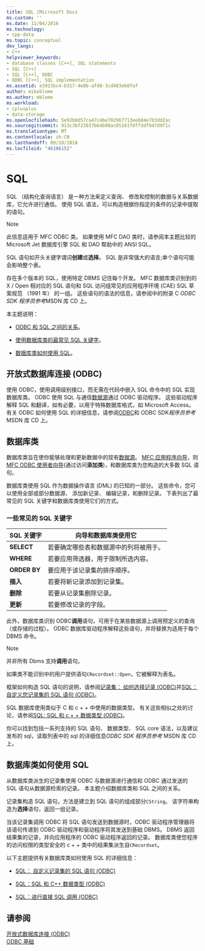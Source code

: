 ```yaml
---
title: SQL |Microsoft Docs
ms.custom: ''
ms.date: 11/04/2016
ms.technology:
- cpp-data
ms.topic: conceptual
dev_langs:
- C++
helpviewer_keywords:
- database classes [C++], SQL statements
- SQL [C++]
- SQL [C++], ODBC
- ODBC [C++], SQL implementation
ms.assetid: e3923bc4-b317-4e0b-afd8-3cd403eb0faf
author: mikeblome
ms.author: mblome
ms.workload:
- cplusplus
- data-storage
ms.openlocfilehash: 5e92b0d57ca47c4be7029b7713eeb84e7b3dd2ac
ms.sourcegitcommit: 913c3bf23937b64b90ac05181fdff3df947d9f1c
ms.translationtype: MT
ms.contentlocale: zh-CN
ms.lasthandoff: 09/18/2018
ms.locfileid: "46106152"
---
```

# <a name="sql"></a>SQL

SQL （结构化查询语言） 是一种方法来定义查询、 修改和控制的数据与关系数据库，它允许进行通信。 使用 SQL 语法，可以构造根据你指定的条件的记录中提取的语句。  
  
> [!NOTE]
>  此信息适用于 MFC ODBC 类。 如果使用 MFC DAO 类时，请参阅本主题比较的 Microsoft Jet 数据库引擎 SQL 和 DAO 帮助中的 ANSI SQL。  
  
SQL 语句如开头关键字谓词**创建**或**选择**。 SQL 是非常强大的语言;单个语句可能会影响整个表。  
  
存在多个版本的 SQL，使用特定 DBMS 记住每个开发。 MFC 数据库类识别到的 X / Open 相对应的 SQL 语句和 SQL 访问组常见的应用程序环境 (CAE) SQL 草案规范 （1991 年） 的一组。 这些语句的语法的信息，请参阅中的附录 C *ODBC SDK* *程序员参考*MSDN 库 CD 上。  
  
本主题说明：  
  
- [ODBC 和 SQL 之间的关系](#_core_open_database_connectivity_.28.odbc.29)。  
  
- [使用数据库类的最常见 SQL 关键字](#_core_the_database_classes)。  
  
- [数据库类如何使用 SQL](#_core_how_the_database_classes_use_sql)。  
  
##  <a name="_core_open_database_connectivity_.28.odbc.29"></a> 开放式数据库连接 (ODBC)  

使用 ODBC，使用调用级别接口，而无需在代码中嵌入 SQL 命令中的 SQL 实现数据库类。 ODBC 使用 SQL 与通信[数据源](../../data/odbc/data-source-odbc.md)通过 ODBC 驱动程序。 这些驱动程序解释 SQL 和翻译，如有必要，以用于特殊数据库格式，如 Microsoft Access。 有关 ODBC 如何使用 SQL 的详细信息，请参阅[ODBC](../../data/odbc/odbc-basics.md)和 ODBC SDK*程序员参考*MSDN 库 CD 上。  
  
##  <a name="_core_the_database_classes"></a> 数据库类  

数据库类旨在使你能够处理和更新数据中的现有[数据源](../../data/odbc/data-source-odbc.md)。 [MFC 应用程序向导](../../mfc/reference/database-support-mfc-application-wizard.md)，则[MFC ODBC 使用者向导](../../mfc/reference/adding-an-mfc-odbc-consumer.md)(通过访问**添加类**)，和数据库类为您构造的大多数 SQL 语句。  
  
数据库类使用 SQL 作为数据操作语言 (DML) 的已知的一部分。 这些命令，您可以使用全部或部分数据源、 添加新记录、 编辑记录，和删除记录。 下表列出了最常见的 SQL 关键字和数据库类使用它们的方式。  
  
### <a name="some-common-sql-keywords"></a>一些常见的 SQL 关键字  
  
|SQL 关键字|向导和数据库类使用它|  
|-----------------|---------------------------------------------|  
|**SELECT**|若要确定哪些表和数据源中的列将被用于。|  
|**WHERE**|若要应用筛选器，用于限制所选内容。|  
|**ORDER BY**|要应用于该记录集的排序顺序。|  
|**插入**|若要将新记录添加到记录集。|  
|**删除**|若要从记录集删除记录。|  
|**更新**|若要修改记录的字段。|  
  
此外，数据库类识别 ODBC**调用**语句，可用于在某些数据源上调用预定义的查询 （或存储的过程）。 ODBC 数据库驱动程序解释这些语句，并将替换为适用于每个 DBMS 命令。  
  
> [!NOTE]
>  并非所有 Dbms 支持**调用**语句。  
  
如果类不能识别中的用户提供语句`CRecordset::Open`，它被解释为表名。  
  
框架如何构造 SQL 语句的说明，请参阅[记录集： 如何选择记录 (ODBC)](../../data/odbc/recordset-how-recordsets-select-records-odbc.md)并[SQL： 自定义您记录集的 SQL 语句 (ODBC)](../../data/odbc/sql-customizing-your-recordsets-sql-statement-odbc.md)。  
  
SQL 数据库使用类似于 C 和 c + + 中使用的数据类型。 有关这些相似之处的讨论，请参阅[SQL: SQL 和 c + + 数据类型 (ODBC)](../../data/odbc/sql-sql-and-cpp-data-types-odbc.md)。  
  
你可以找到包括一系列支持的 SQL 语句、 数据类型、 SQL core 语法，以及建议发布的 sql，读取列表中的 sql 的详细信息*ODBC SDK* *程序员参考* MSDN 库 CD 上。  
  
##  <a name="_core_how_the_database_classes_use_sql"></a> 数据库类如何使用 SQL  

从数据库类派生的记录集使用 ODBC 与数据源进行通信和 ODBC 通过发送的 SQL 语句从数据源检索的记录。 本主题介绍数据库类和 SQL 之间的关系。  
  
记录集构造 SQL 语句，方法是建立到 SQL 语句的组成部分`CString`。 该字符串构造为**选择**语句，返回一组记录。  
  
当该记录集调用 ODBC 将 SQL 语句发送到数据源时，ODBC 驱动程序管理器将该语句传递到 ODBC 驱动程序和驱动程序将其发送到基础 DBMS。 DBMS 返回结果集的记录，并向应用程序的 ODBC 驱动程序返回的记录。 数据库类使您程序的访问权限的类型安全的 c + + 类中的结果集派生自`CRecordset`。  
  
以下主题提供有关数据库类如何使用 SQL 的详细信息：  
  
- [SQL： 自定义记录集的 SQL 语句 (ODBC)](../../data/odbc/sql-customizing-your-recordsets-sql-statement-odbc.md)  
  
- [SQL：SQL 和 C++ 数据类型 (ODBC)](../../data/odbc/sql-sql-and-cpp-data-types-odbc.md)  
  
- [SQL：进行直接 SQL 调用 (ODBC)](../../data/odbc/sql-making-direct-sql-calls-odbc.md)  
  
## <a name="see-also"></a>请参阅  

[开放式数据库连接 (ODBC)](../../data/odbc/open-database-connectivity-odbc.md)<br/>
[ODBC 基础](../../data/odbc/odbc-basics.md)